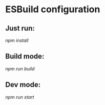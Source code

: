 # ESBuild configuration
## Just run: 
*npm install*

## Build mode: 
*npm run build*

## Dev mode:
*npm run start*
